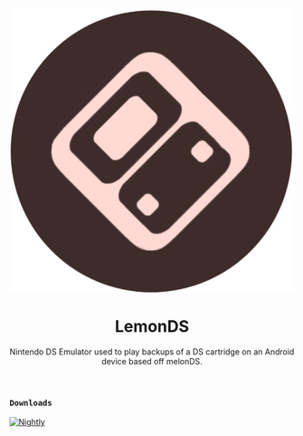 <div align="center">
  <img width="auto" height="auto" src="base.png" alt="base" border="0">
</div>
<h1 align="center">
  <b>LemonDS</b>
</h1>
<p align="center">
Nintendo DS Emulator used to play backups of a DS cartridge on an Android device based off melonDS.
</p>
  <br/>

### `Downloads`
[![Nightly](https://img.shields.io/github/v/release/axterv2/citrus-ds)](https://github.com/axterv2/citrus-ds/releases/latest)
